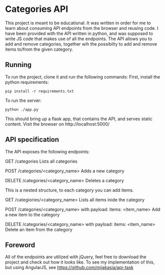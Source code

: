# Categories API

This project is meant to be educational. It was written in order for me to learn about consuming API endpoints from the browser and reusing code. I have been provided with the API written in python, and was supposed to write JS code that makes use of all the endpoints. The API allows you to add and remove categories, together wih the possibilty to add and remove items to/from the given category.

## Running

To run the project, clone it and run the following commands:
First, install the python requirements:
```
pip install -r requirements.txt
```
To run the server:
```
python ./app.py
```

This should bring up a flask app, that contains the API, and serves static content. Visit the browser on http://localhost:5000/

## API specification

The API exposes the following endpoints:

GET /categories
	Lists all categories

POST /categories/<category_name>
	Adds a new category

DELETE /categories/<category_name>
	Deletes a category

This is a nested structure, to each category you can add items.

GET /categiories/<category_name>
	Lists all items inide the category

POST /categories/<category_name>
	with payload: 
		items: <item_name>
	Add a new item to the category

DELETE /categories/<category_name>
	with payload: 
		items: <item_name>
	Delete an item from the category

## Foreword

All of the endpoints are utilized with jQuery, feel free to download the project and check out how it looks like. To see my implementation of this, but using AngularJS, see https://github.com/mijakasia/api-task
